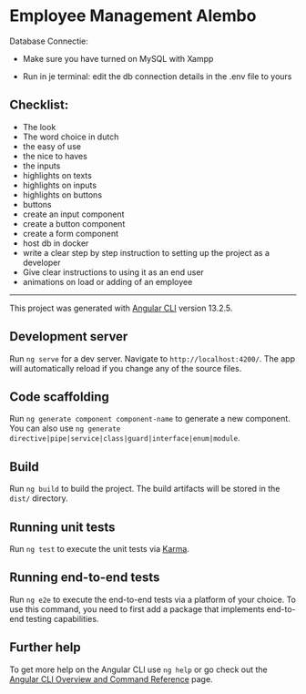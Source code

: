 # Employee Management Alembo

Database Connectie:
* Make sure you have turned on MySQL with Xampp 

* Run in je terminal:
 edit the db connection details in the .env file to yours

## Checklist:
  - The look
  - The word choice in dutch
  - the easy of use
  - the nice to haves
  - the inputs
  - highlights on texts
  - highlights on inputs
  - highlights on buttons
  - buttons
  - create an input component
  - create a button component
  - create a form component
  - host db in docker
  - write a clear step by step instruction to setting up the project as a developer
  - Give clear instructions to using it as an end user
  - animations on load or adding of an employee


------------------------------------------------


This project was generated with [Angular CLI](https://github.com/angular/angular-cli) version 13.2.5.

## Development server

Run `ng serve` for a dev server. Navigate to `http://localhost:4200/`. The app will automatically reload if you change any of the source files.

## Code scaffolding

Run `ng generate component component-name` to generate a new component. You can also use `ng generate directive|pipe|service|class|guard|interface|enum|module`.

## Build

Run `ng build` to build the project. The build artifacts will be stored in the `dist/` directory.

## Running unit tests

Run `ng test` to execute the unit tests via [Karma](https://karma-runner.github.io).

## Running end-to-end tests

Run `ng e2e` to execute the end-to-end tests via a platform of your choice. To use this command, you need to first add a package that implements end-to-end testing capabilities.

## Further help

To get more help on the Angular CLI use `ng help` or go check out the [Angular CLI Overview and Command Reference](https://angular.io/cli) page.
